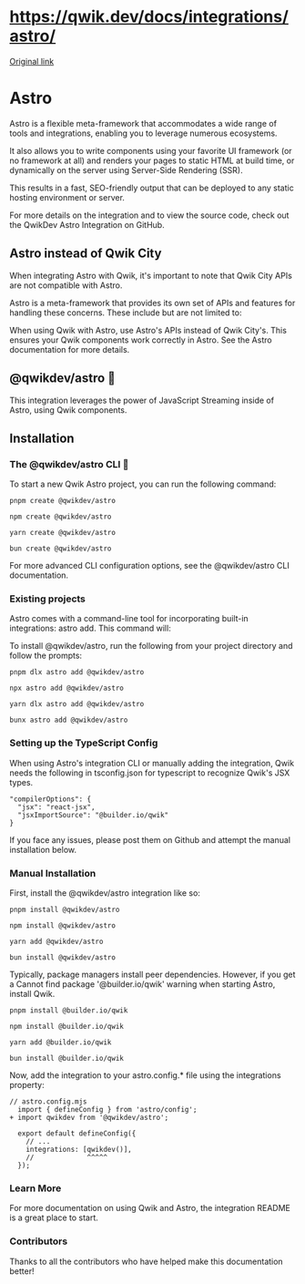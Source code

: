 # https://qwik.dev/docs/integrations/astro/

[Original link](https://qwik.dev/docs/integrations/astro/)

# Astro

Astro is a flexible meta-framework that accommodates a wide range of tools and integrations, enabling you to leverage numerous ecosystems.

It also allows you to write components using your favorite UI framework (or no framework at all) and renders your pages to static HTML at build time, or dynamically on the server using Server-Side Rendering (SSR).

This results in a fast, SEO-friendly output that can be deployed to any static hosting environment or server.

For more details on the integration and to view the source code, check out the QwikDev Astro Integration on GitHub.

## Astro instead of Qwik City

When integrating Astro with Qwik, it's important to note that Qwik City APIs are not compatible with Astro.

Astro is a meta-framework that provides its own set of APIs and features for handling these concerns.
These include but are not limited to:

When using Qwik with Astro, use Astro's APIs instead of Qwik City's. This ensures your Qwik components work correctly in Astro. See the Astro documentation for more details.

## @qwikdev/astro 💜

This integration leverages the power of JavaScript Streaming inside of Astro, using Qwik components.

## Installation

### The @qwikdev/astro CLI 🦾

To start a new Qwik Astro project, you can run the following command:

```
pnpm create @qwikdev/astro
```

```
npm create @qwikdev/astro
```

```
yarn create @qwikdev/astro
```

```
bun create @qwikdev/astro
```

For more advanced CLI configuration options, see the @qwikdev/astro CLI documentation.

### Existing projects

Astro comes with a command-line tool for incorporating built-in integrations: astro add. This command will:

To install @qwikdev/astro, run the following from your project directory and follow the prompts:

```
pnpm dlx astro add @qwikdev/astro
```

```
npx astro add @qwikdev/astro
```

```
yarn dlx astro add @qwikdev/astro
```

```
bunx astro add @qwikdev/astro
```

### Setting up the TypeScript Config

When using Astro's integration CLI or manually adding the integration, Qwik needs the following in tsconfig.json for typescript to recognize Qwik's JSX types.

```
"compilerOptions": {
  "jsx": "react-jsx",
  "jsxImportSource": "@builder.io/qwik"
}
```

If you face any issues, please post them on Github and attempt the manual installation below.

### Manual Installation

First, install the @qwikdev/astro integration like so:

```
pnpm install @qwikdev/astro
```

```
npm install @qwikdev/astro
```

```
yarn add @qwikdev/astro
```

```
bun install @qwikdev/astro
```

Typically, package managers install peer dependencies. However, if you get a Cannot find package '@builder.io/qwik' warning when starting Astro, install Qwik.

```
pnpm install @builder.io/qwik
```

```
npm install @builder.io/qwik
```

```
yarn add @builder.io/qwik
```

```
bun install @builder.io/qwik
```

Now, add the integration to your astro.config.* file using the integrations property:

```
// astro.config.mjs
  import { defineConfig } from 'astro/config';
+ import qwikdev from '@qwikdev/astro';
 
  export default defineConfig({
    // ...
    integrations: [qwikdev()],
    //             ^^^^^
  });
```

### Learn More

For more documentation on using Qwik and Astro, the integration README is a great place to start.

### Contributors

Thanks to all the contributors who have helped make this documentation better!
